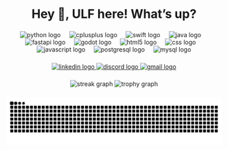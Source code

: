<h1 align="center">Hey 👋, ULF here! What’s up?</h1>

###

<div align="center">
  <img src="https://skillicons.dev/icons?i=py" height="60" alt="python logo"  />
  <img width="12" />
  <img src="https://cdn.jsdelivr.net/gh/devicons/devicon/icons/cplusplus/cplusplus-original.svg" height="60" alt="cplusplus logo"  />
  <img width="12" />
  <img src="https://cdn.jsdelivr.net/gh/devicons/devicon/icons/swift/swift-original.svg" height="60" alt="swift logo"  />
  <img width="12" />
  <img src="https://cdn.jsdelivr.net/gh/devicons/devicon/icons/java/java-original.svg" height="60" alt="java logo"  />
  <img width="12" />
  <img src="https://cdn.jsdelivr.net/gh/devicons/devicon/icons/fastapi/fastapi-original.svg" height="60" alt="fastapi logo"  />
  <img width="12" />
  <img src="https://cdn.jsdelivr.net/gh/devicons/devicon/icons/godot/godot-original.svg" height="60" alt="godot logo"  />
  <img width="12" />
  <img src="https://cdn.jsdelivr.net/gh/devicons/devicon/icons/html5/html5-original.svg" height="60" alt="html5 logo"  />
  <img width="12" />
  <img src="https://cdn.jsdelivr.net/gh/devicons/devicon/icons/css3/css3-original.svg" height="60" alt="css logo"  />
  <img width="12" />
  <img src="https://cdn.jsdelivr.net/gh/devicons/devicon/icons/javascript/javascript-original.svg" height="60" alt="javascript logo"  />
  <img width="12" />
  <img src="https://cdn.jsdelivr.net/gh/devicons/devicon/icons/postgresql/postgresql-original.svg" height="60" alt="postgresql logo"  />
  <img width="12" />
  <img src="https://cdn.jsdelivr.net/gh/devicons/devicon/icons/mysql/mysql-original.svg" height="60" alt="mysql logo"  />
</div>

###

<div align="center">
  <a href="https://www.linkedin.com/in/muhammad-abdullah-akram-b21560266" target="_blank">
    <img src="https://img.shields.io/static/v1?message=LinkedIn&logo=linkedin&label=&color=0077B5&logoColor=white&labelColor=&style=for-the-badge" height="25" alt="linkedin logo"  />
  </a>
  <a href="https://discordapp.com/users/_ulf_" target="_blank">
    <img src="https://img.shields.io/static/v1?message=Discord&logo=discord&label=&color=7289DA&logoColor=white&labelColor=&style=for-the-badge" height="25" alt="discord logo"  />
  </a>
  <a href="https://mail.google.com/mail/?view=cm&fs=1&to=abdullahakram106@gmail.com" target="_blank">
    <img src="https://img.shields.io/static/v1?message=Gmail&logo=gmail&label=&color=D14836&logoColor=white&labelColor=&style=for-the-badge" height="25" alt="gmail logo"  />
  </a>
</div>

###

<div align="center">
  <img src="https://streak-stats.demolab.com?user=U-LF&locale=en&mode=daily&theme=dracula&hide_border=false&border_radius=5&order=3streak-stats.demolab.com?user=U-LF&locale=en&mode=daily&theme=dracula&hide_border=false&border_radius=5&order=3v=1758484397streak-stats.demolab.com?user=U-LF&locale=en&mode=daily&theme=dracula&hide_border=false&border_radius=5&order=3streak-stats.demolab.com?user=U-LF&locale=en&mode=daily&theme=dracula&hide_border=false&border_radius=5&order=3v=1758484397v=1758485590streak-stats.demolab.com?user=U-LF&locale=en&mode=daily&theme=dracula&hide_border=false&border_radius=5&order=3streak-stats.demolab.com?user=U-LF&locale=en&mode=daily&theme=dracula&hide_border=false&border_radius=5&order=3v=1758484397streak-stats.demolab.com?user=U-LF&locale=en&mode=daily&theme=dracula&hide_border=false&border_radius=5&order=3streak-stats.demolab.com?user=U-LF&locale=en&mode=daily&theme=dracula&hide_border=false&border_radius=5&order=3v=1758484397v=1758485590v=1758489033streak-stats.demolab.com?user=U-LF&locale=en&mode=daily&theme=dracula&hide_border=false&border_radius=5&order=3streak-stats.demolab.com?user=U-LF&locale=en&mode=daily&theme=dracula&hide_border=false&border_radius=5&order=3v=1758484397streak-stats.demolab.com?user=U-LF&locale=en&mode=daily&theme=dracula&hide_border=false&border_radius=5&order=3streak-stats.demolab.com?user=U-LF&locale=en&mode=daily&theme=dracula&hide_border=false&border_radius=5&order=3v=1758484397v=1758485590streak-stats.demolab.com?user=U-LF&locale=en&mode=daily&theme=dracula&hide_border=false&border_radius=5&order=3streak-stats.demolab.com?user=U-LF&locale=en&mode=daily&theme=dracula&hide_border=false&border_radius=5&order=3v=1758484397streak-stats.demolab.com?user=U-LF&locale=en&mode=daily&theme=dracula&hide_border=false&border_radius=5&order=3streak-stats.demolab.com?user=U-LF&locale=en&mode=daily&theme=dracula&hide_border=false&border_radius=5&order=3v=1758484397v=1758485590v=1758489033v=1758492678streak-stats.demolab.com?user=U-LF&locale=en&mode=daily&theme=dracula&hide_border=false&border_radius=5&order=3streak-stats.demolab.com?user=U-LF&locale=en&mode=daily&theme=dracula&hide_border=false&border_radius=5&order=3v=1758484397streak-stats.demolab.com?user=U-LF&locale=en&mode=daily&theme=dracula&hide_border=false&border_radius=5&order=3streak-stats.demolab.com?user=U-LF&locale=en&mode=daily&theme=dracula&hide_border=false&border_radius=5&order=3v=1758484397v=1758485590streak-stats.demolab.com?user=U-LF&locale=en&mode=daily&theme=dracula&hide_border=false&border_radius=5&order=3streak-stats.demolab.com?user=U-LF&locale=en&mode=daily&theme=dracula&hide_border=false&border_radius=5&order=3v=1758484397streak-stats.demolab.com?user=U-LF&locale=en&mode=daily&theme=dracula&hide_border=false&border_radius=5&order=3streak-stats.demolab.com?user=U-LF&locale=en&mode=daily&theme=dracula&hide_border=false&border_radius=5&order=3v=1758484397v=1758485590v=1758489033streak-stats.demolab.com?user=U-LF&locale=en&mode=daily&theme=dracula&hide_border=false&border_radius=5&order=3streak-stats.demolab.com?user=U-LF&locale=en&mode=daily&theme=dracula&hide_border=false&border_radius=5&order=3v=1758484397streak-stats.demolab.com?user=U-LF&locale=en&mode=daily&theme=dracula&hide_border=false&border_radius=5&order=3streak-stats.demolab.com?user=U-LF&locale=en&mode=daily&theme=dracula&hide_border=false&border_radius=5&order=3v=1758484397v=1758485590streak-stats.demolab.com?user=U-LF&locale=en&mode=daily&theme=dracula&hide_border=false&border_radius=5&order=3streak-stats.demolab.com?user=U-LF&locale=en&mode=daily&theme=dracula&hide_border=false&border_radius=5&order=3v=1758484397streak-stats.demolab.com?user=U-LF&locale=en&mode=daily&theme=dracula&hide_border=false&border_radius=5&order=3streak-stats.demolab.com?user=U-LF&locale=en&mode=daily&theme=dracula&hide_border=false&border_radius=5&order=3v=1758484397v=1758485590v=1758489033v=1758492678v=1758496268streak-stats.demolab.com?user=U-LF&locale=en&mode=daily&theme=dracula&hide_border=false&border_radius=5&order=3streak-stats.demolab.com?user=U-LF&locale=en&mode=daily&theme=dracula&hide_border=false&border_radius=5&order=3v=1758484397streak-stats.demolab.com?user=U-LF&locale=en&mode=daily&theme=dracula&hide_border=false&border_radius=5&order=3streak-stats.demolab.com?user=U-LF&locale=en&mode=daily&theme=dracula&hide_border=false&border_radius=5&order=3v=1758484397v=1758485590streak-stats.demolab.com?user=U-LF&locale=en&mode=daily&theme=dracula&hide_border=false&border_radius=5&order=3streak-stats.demolab.com?user=U-LF&locale=en&mode=daily&theme=dracula&hide_border=false&border_radius=5&order=3v=1758484397streak-stats.demolab.com?user=U-LF&locale=en&mode=daily&theme=dracula&hide_border=false&border_radius=5&order=3streak-stats.demolab.com?user=U-LF&locale=en&mode=daily&theme=dracula&hide_border=false&border_radius=5&order=3v=1758484397v=1758485590v=1758489033streak-stats.demolab.com?user=U-LF&locale=en&mode=daily&theme=dracula&hide_border=false&border_radius=5&order=3streak-stats.demolab.com?user=U-LF&locale=en&mode=daily&theme=dracula&hide_border=false&border_radius=5&order=3v=1758484397streak-stats.demolab.com?user=U-LF&locale=en&mode=daily&theme=dracula&hide_border=false&border_radius=5&order=3streak-stats.demolab.com?user=U-LF&locale=en&mode=daily&theme=dracula&hide_border=false&border_radius=5&order=3v=1758484397v=1758485590streak-stats.demolab.com?user=U-LF&locale=en&mode=daily&theme=dracula&hide_border=false&border_radius=5&order=3streak-stats.demolab.com?user=U-LF&locale=en&mode=daily&theme=dracula&hide_border=false&border_radius=5&order=3v=1758484397streak-stats.demolab.com?user=U-LF&locale=en&mode=daily&theme=dracula&hide_border=false&border_radius=5&order=3streak-stats.demolab.com?user=U-LF&locale=en&mode=daily&theme=dracula&hide_border=false&border_radius=5&order=3v=1758484397v=1758485590v=1758489033v=1758492678streak-stats.demolab.com?user=U-LF&locale=en&mode=daily&theme=dracula&hide_border=false&border_radius=5&order=3streak-stats.demolab.com?user=U-LF&locale=en&mode=daily&theme=dracula&hide_border=false&border_radius=5&order=3v=1758484397streak-stats.demolab.com?user=U-LF&locale=en&mode=daily&theme=dracula&hide_border=false&border_radius=5&order=3streak-stats.demolab.com?user=U-LF&locale=en&mode=daily&theme=dracula&hide_border=false&border_radius=5&order=3v=1758484397v=1758485590streak-stats.demolab.com?user=U-LF&locale=en&mode=daily&theme=dracula&hide_border=false&border_radius=5&order=3streak-stats.demolab.com?user=U-LF&locale=en&mode=daily&theme=dracula&hide_border=false&border_radius=5&order=3v=1758484397streak-stats.demolab.com?user=U-LF&locale=en&mode=daily&theme=dracula&hide_border=false&border_radius=5&order=3streak-stats.demolab.com?user=U-LF&locale=en&mode=daily&theme=dracula&hide_border=false&border_radius=5&order=3v=1758484397v=1758485590v=1758489033streak-stats.demolab.com?user=U-LF&locale=en&mode=daily&theme=dracula&hide_border=false&border_radius=5&order=3streak-stats.demolab.com?user=U-LF&locale=en&mode=daily&theme=dracula&hide_border=false&border_radius=5&order=3v=1758484397streak-stats.demolab.com?user=U-LF&locale=en&mode=daily&theme=dracula&hide_border=false&border_radius=5&order=3streak-stats.demolab.com?user=U-LF&locale=en&mode=daily&theme=dracula&hide_border=false&border_radius=5&order=3v=1758484397v=1758485590streak-stats.demolab.com?user=U-LF&locale=en&mode=daily&theme=dracula&hide_border=false&border_radius=5&order=3streak-stats.demolab.com?user=U-LF&locale=en&mode=daily&theme=dracula&hide_border=false&border_radius=5&order=3v=1758484397streak-stats.demolab.com?user=U-LF&locale=en&mode=daily&theme=dracula&hide_border=false&border_radius=5&order=3streak-stats.demolab.com?user=U-LF&locale=en&mode=daily&theme=dracula&hide_border=false&border_radius=5&order=3v=1758484397v=1758485590v=1758489033v=1758492678v=1758496268v=1758502999" height="150" alt="streak graph"  />
  <img src="https://github-profile-trophy.vercel.app?username=U-LF&theme=dracula&column=-1&row=1&margin-w=8&margin-h=8&no-bg=false&no-frame=false&order=4github-profile-trophy.vercel.app?username=U-LF&theme=dracula&column=-1&row=1&margin-w=8&margin-h=8&no-bg=false&no-frame=false&order=4v=1758484397github-profile-trophy.vercel.app?username=U-LF&theme=dracula&column=-1&row=1&margin-w=8&margin-h=8&no-bg=false&no-frame=false&order=4github-profile-trophy.vercel.app?username=U-LF&theme=dracula&column=-1&row=1&margin-w=8&margin-h=8&no-bg=false&no-frame=false&order=4v=1758484397v=1758485590github-profile-trophy.vercel.app?username=U-LF&theme=dracula&column=-1&row=1&margin-w=8&margin-h=8&no-bg=false&no-frame=false&order=4github-profile-trophy.vercel.app?username=U-LF&theme=dracula&column=-1&row=1&margin-w=8&margin-h=8&no-bg=false&no-frame=false&order=4v=1758484397github-profile-trophy.vercel.app?username=U-LF&theme=dracula&column=-1&row=1&margin-w=8&margin-h=8&no-bg=false&no-frame=false&order=4github-profile-trophy.vercel.app?username=U-LF&theme=dracula&column=-1&row=1&margin-w=8&margin-h=8&no-bg=false&no-frame=false&order=4v=1758484397v=1758485590v=1758489033github-profile-trophy.vercel.app?username=U-LF&theme=dracula&column=-1&row=1&margin-w=8&margin-h=8&no-bg=false&no-frame=false&order=4github-profile-trophy.vercel.app?username=U-LF&theme=dracula&column=-1&row=1&margin-w=8&margin-h=8&no-bg=false&no-frame=false&order=4v=1758484397github-profile-trophy.vercel.app?username=U-LF&theme=dracula&column=-1&row=1&margin-w=8&margin-h=8&no-bg=false&no-frame=false&order=4github-profile-trophy.vercel.app?username=U-LF&theme=dracula&column=-1&row=1&margin-w=8&margin-h=8&no-bg=false&no-frame=false&order=4v=1758484397v=1758485590github-profile-trophy.vercel.app?username=U-LF&theme=dracula&column=-1&row=1&margin-w=8&margin-h=8&no-bg=false&no-frame=false&order=4github-profile-trophy.vercel.app?username=U-LF&theme=dracula&column=-1&row=1&margin-w=8&margin-h=8&no-bg=false&no-frame=false&order=4v=1758484397github-profile-trophy.vercel.app?username=U-LF&theme=dracula&column=-1&row=1&margin-w=8&margin-h=8&no-bg=false&no-frame=false&order=4github-profile-trophy.vercel.app?username=U-LF&theme=dracula&column=-1&row=1&margin-w=8&margin-h=8&no-bg=false&no-frame=false&order=4v=1758484397v=1758485590v=1758489033v=1758492678github-profile-trophy.vercel.app?username=U-LF&theme=dracula&column=-1&row=1&margin-w=8&margin-h=8&no-bg=false&no-frame=false&order=4github-profile-trophy.vercel.app?username=U-LF&theme=dracula&column=-1&row=1&margin-w=8&margin-h=8&no-bg=false&no-frame=false&order=4v=1758484397github-profile-trophy.vercel.app?username=U-LF&theme=dracula&column=-1&row=1&margin-w=8&margin-h=8&no-bg=false&no-frame=false&order=4github-profile-trophy.vercel.app?username=U-LF&theme=dracula&column=-1&row=1&margin-w=8&margin-h=8&no-bg=false&no-frame=false&order=4v=1758484397v=1758485590github-profile-trophy.vercel.app?username=U-LF&theme=dracula&column=-1&row=1&margin-w=8&margin-h=8&no-bg=false&no-frame=false&order=4github-profile-trophy.vercel.app?username=U-LF&theme=dracula&column=-1&row=1&margin-w=8&margin-h=8&no-bg=false&no-frame=false&order=4v=1758484397github-profile-trophy.vercel.app?username=U-LF&theme=dracula&column=-1&row=1&margin-w=8&margin-h=8&no-bg=false&no-frame=false&order=4github-profile-trophy.vercel.app?username=U-LF&theme=dracula&column=-1&row=1&margin-w=8&margin-h=8&no-bg=false&no-frame=false&order=4v=1758484397v=1758485590v=1758489033github-profile-trophy.vercel.app?username=U-LF&theme=dracula&column=-1&row=1&margin-w=8&margin-h=8&no-bg=false&no-frame=false&order=4github-profile-trophy.vercel.app?username=U-LF&theme=dracula&column=-1&row=1&margin-w=8&margin-h=8&no-bg=false&no-frame=false&order=4v=1758484397github-profile-trophy.vercel.app?username=U-LF&theme=dracula&column=-1&row=1&margin-w=8&margin-h=8&no-bg=false&no-frame=false&order=4github-profile-trophy.vercel.app?username=U-LF&theme=dracula&column=-1&row=1&margin-w=8&margin-h=8&no-bg=false&no-frame=false&order=4v=1758484397v=1758485590github-profile-trophy.vercel.app?username=U-LF&theme=dracula&column=-1&row=1&margin-w=8&margin-h=8&no-bg=false&no-frame=false&order=4github-profile-trophy.vercel.app?username=U-LF&theme=dracula&column=-1&row=1&margin-w=8&margin-h=8&no-bg=false&no-frame=false&order=4v=1758484397github-profile-trophy.vercel.app?username=U-LF&theme=dracula&column=-1&row=1&margin-w=8&margin-h=8&no-bg=false&no-frame=false&order=4github-profile-trophy.vercel.app?username=U-LF&theme=dracula&column=-1&row=1&margin-w=8&margin-h=8&no-bg=false&no-frame=false&order=4v=1758484397v=1758485590v=1758489033v=1758492678v=1758496268github-profile-trophy.vercel.app?username=U-LF&theme=dracula&column=-1&row=1&margin-w=8&margin-h=8&no-bg=false&no-frame=false&order=4github-profile-trophy.vercel.app?username=U-LF&theme=dracula&column=-1&row=1&margin-w=8&margin-h=8&no-bg=false&no-frame=false&order=4v=1758484397github-profile-trophy.vercel.app?username=U-LF&theme=dracula&column=-1&row=1&margin-w=8&margin-h=8&no-bg=false&no-frame=false&order=4github-profile-trophy.vercel.app?username=U-LF&theme=dracula&column=-1&row=1&margin-w=8&margin-h=8&no-bg=false&no-frame=false&order=4v=1758484397v=1758485590github-profile-trophy.vercel.app?username=U-LF&theme=dracula&column=-1&row=1&margin-w=8&margin-h=8&no-bg=false&no-frame=false&order=4github-profile-trophy.vercel.app?username=U-LF&theme=dracula&column=-1&row=1&margin-w=8&margin-h=8&no-bg=false&no-frame=false&order=4v=1758484397github-profile-trophy.vercel.app?username=U-LF&theme=dracula&column=-1&row=1&margin-w=8&margin-h=8&no-bg=false&no-frame=false&order=4github-profile-trophy.vercel.app?username=U-LF&theme=dracula&column=-1&row=1&margin-w=8&margin-h=8&no-bg=false&no-frame=false&order=4v=1758484397v=1758485590v=1758489033github-profile-trophy.vercel.app?username=U-LF&theme=dracula&column=-1&row=1&margin-w=8&margin-h=8&no-bg=false&no-frame=false&order=4github-profile-trophy.vercel.app?username=U-LF&theme=dracula&column=-1&row=1&margin-w=8&margin-h=8&no-bg=false&no-frame=false&order=4v=1758484397github-profile-trophy.vercel.app?username=U-LF&theme=dracula&column=-1&row=1&margin-w=8&margin-h=8&no-bg=false&no-frame=false&order=4github-profile-trophy.vercel.app?username=U-LF&theme=dracula&column=-1&row=1&margin-w=8&margin-h=8&no-bg=false&no-frame=false&order=4v=1758484397v=1758485590github-profile-trophy.vercel.app?username=U-LF&theme=dracula&column=-1&row=1&margin-w=8&margin-h=8&no-bg=false&no-frame=false&order=4github-profile-trophy.vercel.app?username=U-LF&theme=dracula&column=-1&row=1&margin-w=8&margin-h=8&no-bg=false&no-frame=false&order=4v=1758484397github-profile-trophy.vercel.app?username=U-LF&theme=dracula&column=-1&row=1&margin-w=8&margin-h=8&no-bg=false&no-frame=false&order=4github-profile-trophy.vercel.app?username=U-LF&theme=dracula&column=-1&row=1&margin-w=8&margin-h=8&no-bg=false&no-frame=false&order=4v=1758484397v=1758485590v=1758489033v=1758492678github-profile-trophy.vercel.app?username=U-LF&theme=dracula&column=-1&row=1&margin-w=8&margin-h=8&no-bg=false&no-frame=false&order=4github-profile-trophy.vercel.app?username=U-LF&theme=dracula&column=-1&row=1&margin-w=8&margin-h=8&no-bg=false&no-frame=false&order=4v=1758484397github-profile-trophy.vercel.app?username=U-LF&theme=dracula&column=-1&row=1&margin-w=8&margin-h=8&no-bg=false&no-frame=false&order=4github-profile-trophy.vercel.app?username=U-LF&theme=dracula&column=-1&row=1&margin-w=8&margin-h=8&no-bg=false&no-frame=false&order=4v=1758484397v=1758485590github-profile-trophy.vercel.app?username=U-LF&theme=dracula&column=-1&row=1&margin-w=8&margin-h=8&no-bg=false&no-frame=false&order=4github-profile-trophy.vercel.app?username=U-LF&theme=dracula&column=-1&row=1&margin-w=8&margin-h=8&no-bg=false&no-frame=false&order=4v=1758484397github-profile-trophy.vercel.app?username=U-LF&theme=dracula&column=-1&row=1&margin-w=8&margin-h=8&no-bg=false&no-frame=false&order=4github-profile-trophy.vercel.app?username=U-LF&theme=dracula&column=-1&row=1&margin-w=8&margin-h=8&no-bg=false&no-frame=false&order=4v=1758484397v=1758485590v=1758489033github-profile-trophy.vercel.app?username=U-LF&theme=dracula&column=-1&row=1&margin-w=8&margin-h=8&no-bg=false&no-frame=false&order=4github-profile-trophy.vercel.app?username=U-LF&theme=dracula&column=-1&row=1&margin-w=8&margin-h=8&no-bg=false&no-frame=false&order=4v=1758484397github-profile-trophy.vercel.app?username=U-LF&theme=dracula&column=-1&row=1&margin-w=8&margin-h=8&no-bg=false&no-frame=false&order=4github-profile-trophy.vercel.app?username=U-LF&theme=dracula&column=-1&row=1&margin-w=8&margin-h=8&no-bg=false&no-frame=false&order=4v=1758484397v=1758485590github-profile-trophy.vercel.app?username=U-LF&theme=dracula&column=-1&row=1&margin-w=8&margin-h=8&no-bg=false&no-frame=false&order=4github-profile-trophy.vercel.app?username=U-LF&theme=dracula&column=-1&row=1&margin-w=8&margin-h=8&no-bg=false&no-frame=false&order=4v=1758484397github-profile-trophy.vercel.app?username=U-LF&theme=dracula&column=-1&row=1&margin-w=8&margin-h=8&no-bg=false&no-frame=false&order=4github-profile-trophy.vercel.app?username=U-LF&theme=dracula&column=-1&row=1&margin-w=8&margin-h=8&no-bg=false&no-frame=false&order=4v=1758484397v=1758485590v=1758489033v=1758492678v=1758496268v=1758502999" height="150" alt="trophy graph"  />
</div>

###

<picture>
  <source media="(prefers-color-scheme: dark)" srcset="https://raw.githubusercontent.com/U-LF/U-LF/output/snake.svg">
  <source media="(prefers-color-scheme: light)" srcset="https://raw.githubusercontent.com/U-LF/U-LF/output/snake.svg">
  <img alt="snake animation" src="https://raw.githubusercontent.com/U-LF/U-LF/output/snake.svg">
</picture>

###
